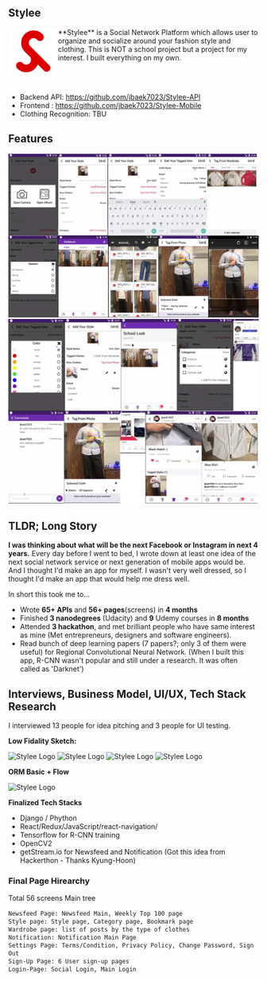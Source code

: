 
## Stylee

<img src="src/logo2.png" style="float: left;" width="100" title="Stylee Logo"> 
**Stylee** is a Social Network Platform which allows user to organize and socialize around your fashion style and clothing. This is NOT a school project but a project for my interest. I built everything on my own.
&nbsp;



<br /><br />


- Backend API: https://github.com/jbaek7023/Stylee-API
- Frontend : https://github.com/jbaek7023/Stylee-Mobile
- Clothing Recognition: TBU



## Features
<img src="src/flow/a1.jpg" title="Stylee Logo"> 
<img src="src/flow/a2.jpg" title="Stylee Logo"> 

## TLDR; Long Story
**I was thinking about what will be the next Facebook or Instagram in next 4 years.** Every day before I went to bed, I wrote down at least one idea of the next social network service or next generation of mobile apps would be. And I thought I'd make an app for myself. I wasn't very well dressed, so I thought I'd make an app that would help me dress well.

In short this took me to...

- Wrote **65+ APIs** and **56+ pages**(screens) in **4 months**
- Finished **3 nanodegrees** (Udacity) and **9** Udemy courses in **8 months**
- Attended **3 hackathon**, and met brilliant people who have same interest as mine (Met entrepreneurs, designers and software engineers).
- Read bunch of deep learning papers (7 papers?; only 3 of them were useful) for Regional Convolutional Neural Network. (When I built this app, R-CNN wasn't popular and still under a research. It was often called as 'Darknet')

## Interviews, Business Model, UI/UX, Tech Stack Research

I interviewed 13 people for idea pitching and 3 people for UI testing.

**Low Fidality Sketch:**

<img src="src/1.jpg" height="200" title="Stylee Logo"> <img src="src/4.jpg" height="200" title="Stylee Logo"> <img src="src/2.jpg" height="200" title="Stylee Logo"> <img src="src/3.jpg" height="200" title="Stylee Logo">

**ORM Basic + Flow**

<img src="src/5.jpg" height="300" title="Stylee Logo">

**Finalized Tech Stacks**

- Django / Phython
- React/Redux/JavaScript/react-navigation/
- Tensorflow for R-CNN training
- OpenCV2
- getStream.io for Newsfeed and Notification (Got this idea from Hackerthon - Thanks Kyung-Hoon)

### Final Page Hirearchy
Total 56 screens Main tree

```
Newsfeed Page: Newsfeed Main, Weekly Top 100 page
Style page: Style page, Category page, Bookmark page
Wardrobe page: list of posts by the type of clothes
Notification: Notification Main Page
Settings Page: Terms/Condition, Privacy Policy, Change Password, Sign Out
Sign-Up Page: 6 User sign-up pages
Login-Page: Social Login, Main Login
```
